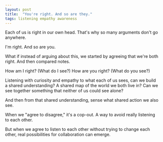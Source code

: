 ```yaml
---
layout: post
title:  "You're right. And so are they."
tags: listening empathy awareness
---
```


Each of us is right in our own head. That's why so many arguments don't go anywhere.

I'm right. And so are you.

What if instead of arguing about this, we started by agreeing that we're both right. And then compared notes.

How am I right? (What do I see?) How are you right? (What do you see?)

Listening with curiosity and empathy to what each of us sees, can we build a shared understanding? A shared map of the world we both live in? Can we see together something that neither of us could see alone?

And then from that shared understanding, sense what shared action we also see.

When we "agree to disagree," it's a cop-out. A way to avoid really listening to each other.

But when we agree to listen to each other without trying to change each other, real possibilities for collaboration can emerge.
